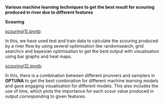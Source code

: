 **Various machine learning techniques to get the best result for scouring produced in river due to different features**


**Scouring**

[scouring(1).ipynb](/scouring(1).ipynb):


In this, we have used test and train data to calculate the scouring produced by a river flow by using several optimisation like randomsearch, grid searchcv and bayesian optimisation to get the best output with visualisation using bar graphs and heat maps.



[scouring(2).ipynb](/scouring(2).ipynb):


In this, there is a  combination between different prunners and samplers in **OPTUNA** to get the best combination for different machine learning models and gave engaging visualisation for different models. This also includes the use of lime, which plots the importance for each scour value produced in output corresponding to given features.  
